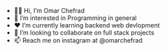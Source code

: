 - 👋🏾 Hi, I’m Omar Chefrad
- 🌟 I’m interested in Programming in general
- ♥️ I’m currently learning backend web devlopment
- 🏹 I’m looking to collaborate on full stack projects
- 📫 Reach me on instagram at @omarchefrad

